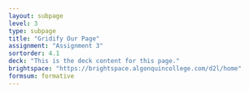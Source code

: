 ```yaml
---
layout: subpage
level: 3
type: subpage
title: "Gridify Our Page"
assignment: "Assignment 3"
sortorder: 4.1
deck: "This is the deck content for this page."
brightspace: "https://brightspace.algonquincollege.com/d2l/home"
formsum: formative
---
```

